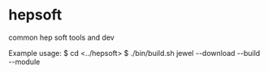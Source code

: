 # hepsoft
common hep soft tools and dev

Example usage:
$ cd <../hepsoft>
$ ./bin/build.sh jewel --download --build --module
